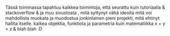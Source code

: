 Tässä toiminassa tapahtuu kaikkea toimintoja, että seurattu kuin tutoriaalia & stackoverflow & ja muu sivustosta , mitä syttynyt vähä ideoita
mitä voi mahdollista muokata ja muodostua jonkinlainen pieni projekti, mitä ehtinyt hallita itselle. 
kaikea objektia, funktiota ja parametria kuin matematiikka x + y = z & blah blah :D
